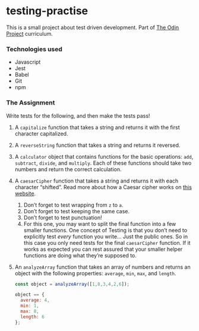 # testing-practise

This is a small project about test driven development. Part of [The Odin Project](https://www.theodinproject.com/) curriculum. 

### Technologies used 

- Javascript
- Jest 
- Babel
- Git
- npm



### The Assignment

Write tests for the following, and then make the tests pass!

1.  A `capitalize` function that takes a string and returns it with the first character capitalized.
    
2.  A `reverseString` function that takes a string and returns it reversed.
    
3.  A `calculator` object that contains functions for the basic operations: `add`, `subtract`, `divide`, and `multiply`. Each of these functions should take two numbers and return the correct calculation.
    
4.  A `caesarCipher` function that takes a string and returns it with each character “shifted”. Read more about how a Caesar cipher works on [this website](http://practicalcryptography.com/ciphers/caesar-cipher/).
    
    1.  Don’t forget to test wrapping from `z` to `a`.
    2.  Don’t forget to test keeping the same case.
    3.  Don’t forget to test punctuation!
    4.  For this one, you may want to split the final function into a few smaller functions. One concept of Testing is that you don’t need to explicitly test _every_ function you write… Just the public ones. So in this case you only need tests for the final `caesarCipher` function. If it works as expected you can rest assured that your smaller helper functions are doing what they’re supposed to.
5.  An `analyzeArray` function that takes an array of numbers and returns an object with the following properties: `average`, `min`, `max`, and `length`.
    
    ```javascript
    const object = analyzeArray([1,8,3,4,2,6]);
    
    object == {
      average: 4,
      min: 1,
      max: 8,
      length: 6
    };
    ```
